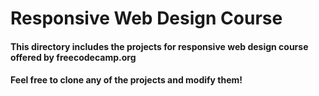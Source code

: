 # Responsive Web Design Course

#### This directory includes the projects for responsive web design course offered by freecodecamp.org

#### Feel free to clone any of the projects and modify them!
